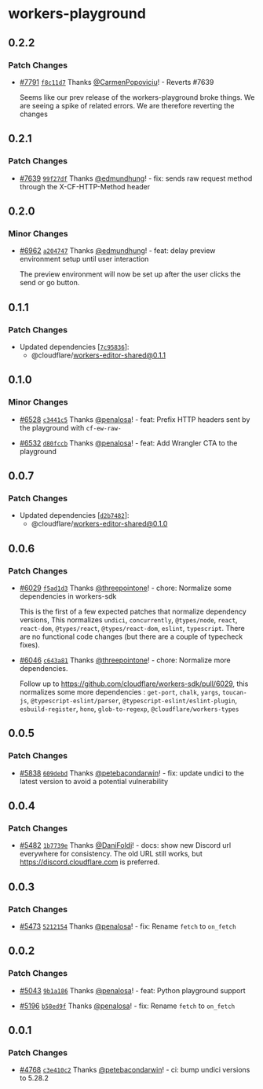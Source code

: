 # workers-playground

## 0.2.2

### Patch Changes

- [#7791](https://github.com/cloudflare/workers-sdk/pull/7791) [`f8c11d7`](https://github.com/cloudflare/workers-sdk/commit/f8c11d7418c6feeac673c7bad909050f1b56b476) Thanks [@CarmenPopoviciu](https://github.com/CarmenPopoviciu)! - Reverts #7639

  Seems like our prev release of the workers-playground broke things. We are seeing a spike of related errors. We are therefore reverting the changes

## 0.2.1

### Patch Changes

- [#7639](https://github.com/cloudflare/workers-sdk/pull/7639) [`99f27df`](https://github.com/cloudflare/workers-sdk/commit/99f27df059c211428d4cf3cc07bb99c164d22369) Thanks [@edmundhung](https://github.com/edmundhung)! - fix: sends raw request method through the X-CF-HTTP-Method header

## 0.2.0

### Minor Changes

- [#6962](https://github.com/cloudflare/workers-sdk/pull/6962) [`a204747`](https://github.com/cloudflare/workers-sdk/commit/a204747e04afa7592d0cbb5d9fb35d9cd0b2cd49) Thanks [@edmundhung](https://github.com/edmundhung)! - feat: delay preview environment setup until user interaction

  The preview environment will now be set up after the user clicks the send or go button.

## 0.1.1

### Patch Changes

- Updated dependencies [[`7c95836`](https://github.com/cloudflare/workers-sdk/commit/7c9583695c61903838d62023402df3f9fc36f7cb)]:
  - @cloudflare/workers-editor-shared@0.1.1

## 0.1.0

### Minor Changes

- [#6528](https://github.com/cloudflare/workers-sdk/pull/6528) [`c3441c5`](https://github.com/cloudflare/workers-sdk/commit/c3441c544ea664badb34bbbdeda10a3fe6916085) Thanks [@penalosa](https://github.com/penalosa)! - feat: Prefix HTTP headers sent by the playground with `cf-ew-raw-`

- [#6532](https://github.com/cloudflare/workers-sdk/pull/6532) [`d80fccb`](https://github.com/cloudflare/workers-sdk/commit/d80fccbb41aec8e620194479e12d167685124f56) Thanks [@penalosa](https://github.com/penalosa)! - feat: Add Wrangler CTA to the playground

## 0.0.7

### Patch Changes

- Updated dependencies [[`d2b7482`](https://github.com/cloudflare/workers-sdk/commit/d2b7482cb87606b4bfa068fed9204cebc0cb7213)]:
  - @cloudflare/workers-editor-shared@0.1.0

## 0.0.6

### Patch Changes

- [#6029](https://github.com/cloudflare/workers-sdk/pull/6029) [`f5ad1d3`](https://github.com/cloudflare/workers-sdk/commit/f5ad1d3e562ce63b59f6ab136f1cdd703605bca4) Thanks [@threepointone](https://github.com/threepointone)! - chore: Normalize some dependencies in workers-sdk

  This is the first of a few expected patches that normalize dependency versions, This normalizes `undici`, `concurrently`, `@types/node`, `react`, `react-dom`, `@types/react`, `@types/react-dom`, `eslint`, `typescript`. There are no functional code changes (but there are a couple of typecheck fixes).

- [#6046](https://github.com/cloudflare/workers-sdk/pull/6046) [`c643a81`](https://github.com/cloudflare/workers-sdk/commit/c643a8193a3c0739b33d3c0072ae716bc8f1565b) Thanks [@threepointone](https://github.com/threepointone)! - chore: Normalize more dependencies.

  Follow up to https://github.com/cloudflare/workers-sdk/pull/6029, this normalizes some more dependencies : `get-port`, `chalk`, `yargs`, `toucan-js`, `@typescript-eslint/parser`, `@typescript-eslint/eslint-plugin`, `esbuild-register`, `hono`, `glob-to-regexp`, `@cloudflare/workers-types`

## 0.0.5

### Patch Changes

- [#5838](https://github.com/cloudflare/workers-sdk/pull/5838) [`609debd`](https://github.com/cloudflare/workers-sdk/commit/609debdf744569278a050070846e420ffbfac161) Thanks [@petebacondarwin](https://github.com/petebacondarwin)! - fix: update undici to the latest version to avoid a potential vulnerability

## 0.0.4

### Patch Changes

- [#5482](https://github.com/cloudflare/workers-sdk/pull/5482) [`1b7739e`](https://github.com/cloudflare/workers-sdk/commit/1b7739e0af99860aa063f01c0a6e7712ac072fdb) Thanks [@DaniFoldi](https://github.com/DaniFoldi)! - docs: show new Discord url everywhere for consistency. The old URL still works, but https://discord.cloudflare.com is preferred.

## 0.0.3

### Patch Changes

- [#5473](https://github.com/cloudflare/workers-sdk/pull/5473) [`5212154`](https://github.com/cloudflare/workers-sdk/commit/52121544698d1ffb395e0984a63ab5eb91e6f05e) Thanks [@penalosa](https://github.com/penalosa)! - fix: Rename `fetch` to `on_fetch`

## 0.0.2

### Patch Changes

- [#5043](https://github.com/cloudflare/workers-sdk/pull/5043) [`9b1a186`](https://github.com/cloudflare/workers-sdk/commit/9b1a18609753bf0ac87dc4ba3bd3c8d3600c4517) Thanks [@penalosa](https://github.com/penalosa)! - feat: Python playground support

- [#5196](https://github.com/cloudflare/workers-sdk/pull/5196) [`b58ed9f`](https://github.com/cloudflare/workers-sdk/commit/b58ed9f2e7236e0e88f936bbf946f310ca3cf37f) Thanks [@penalosa](https://github.com/penalosa)! - fix: Rename `fetch` to `on_fetch`

## 0.0.1

### Patch Changes

- [#4768](https://github.com/cloudflare/workers-sdk/pull/4768) [`c3e410c2`](https://github.com/cloudflare/workers-sdk/commit/c3e410c2797f5c59b9ea0f63c20feef643366df2) Thanks [@petebacondarwin](https://github.com/petebacondarwin)! - ci: bump undici versions to 5.28.2
